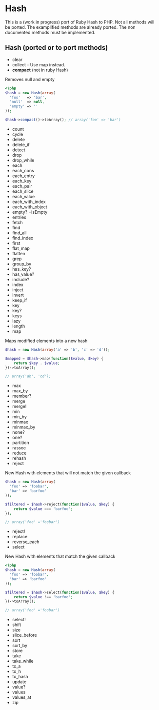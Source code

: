 # Hash

This is a (work in progress) port of Ruby Hash to PHP. Not all methods will be ported.
The examplified methods are already ported. The non documented methods must be implemented.

## Hash (ported or to port methods)
- clear
- collect - Use map instead.
- **compact** (not in ruby Hash)

Removes null and empty

```php
<?php
$hash = new Hash(array(
  'foo'   => 'bar',
  'null'  => null,
  'empty' => ''
));

$hash->compact()->toArray(); // array('foo' => 'bar')
```
- count
- cycle
- delete
- delete_if
- detect
- drop
- drop_while
- each
- each_cons
- each_entry
- each_key
- each_pair
- each_slice
- each_value
- each_with_index
- each_with_object
- empty? =isEmpty
- entries
- fetch
- find
- find_all
- find_index
- first
- flat_map
- flatten
- grep
- group_by
- has_key?
- has_value?
- include?
- index
- inject
- invert
- keep_if
- key
- key?
- keys
- lazy
- length
- map

Maps modified elements into a new hash

```php
$hash = new Hash(array('a' => 'b', 'c' => 'd'));

$mapped = $hash->map(function($value, $key) {
    return $key . $value;
})->toArray();

// array('ab', 'cd');
```
- max
- max_by
- member?
- merge
- merge!
- min
- min_by
- minmax
- minmax_by
- none?
- one?
- partition
- rassoc
- reduce
- rehash
- reject

New Hash with elements that will not match the given callback

```php
$hash = new Hash(array(
  'foo' => 'foobar',
  'bar' => 'barfoo'
));

$filtered = $hash->reject(function($value, $key) {
    return $value === 'barfoo';
});

// array('foo' ='foobar')
```
- reject!
- replace
- reverse_each
- select

New Hash with elements that match the given callback

```php
<?php
$hash = new Hash(array(
  'foo' => 'foobar',
  'bar' => 'barfoo'
));

$filtered = $hash->select(function($value, $key) {
    return $value !== 'barfoo';
})->toArray();

// array('foo' ='foobar')
```
- select!
- shift
- size
- slice_before
- sort
- sort_by
- store
- take
- take_while
- to_a
- to_h
- to_hash
- update
- value?
- values
- values_at
- zip
